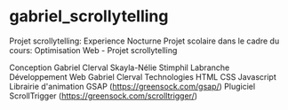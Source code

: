 # gabriel_scrollytelling
Projet scrollytelling: Experience Nocturne
Projet scolaire dans le cadre du cours:
Optimisation Web - Projet scrollytelling

Conception
Gabriel Clerval
Skayla-Nélie Stimphil Labranche
Développement Web
Gabriel Clerval
Technologies
HTML
CSS
Javascript
Librairie d'animation GSAP (https://greensock.com/gsap/)
Plugiciel ScrollTrigger (https://greensock.com/scrolltrigger/)
